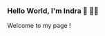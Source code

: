 ### Hello World, I'm Indra :wave: :man_teacher:
Welcome to my page !
<!--
**indraardianto/indraardianto** is a ✨ _special_ ✨ repository because its `README.md` (this file) appears on your GitHub profile.

Here are some ideas to get you started:

- 🔭 I’m currently working on ...
- 🌱 I’m currently learning ...
- 👯 I’m looking to collaborate on ...
- 🤔 I’m looking for help with ...
- 💬 Ask me about ...
- 📫 How to reach me: ...
- 😄 Pronouns: ...
- ⚡ Fun fact: ...

## 🔧 Technologies & Tools
![](https://img.shields.io/badge/OS-Linux-informational?style=flat&logo=linux&logoColor=white&color=2bbc8a)
![](https://img.shields.io/badge/Code-Python-informational?style=flat&logo=python&logoColor=white&color=2bbc8a)
![](https://img.shields.io/badge/Code-JavaScript-informational?style=flat&logo=javascript&logoColor=white&color=2bbc8a)
![](https://img.shields.io/badge/Code-Node-informational?style=flat&logo=node.js&logoColor=white&color=2bbc8a)
![](https://img.shields.io/badge/Code-PHP-informational?style=flat&logo=php&logoColor=white&color=2bbc8a)
![](https://img.shields.io/badge/Code-Laravel-informational?style=flat&logo=laravel&logoColor=white&color=2bbc8a)
![](https://img.shields.io/badge/Shell-Bash-informational?style=flat&logo=gnu-bash&logoColor=white&color=2bbc8a)
![](https://img.shields.io/badge/Tools-PostgreSQL-informational?style=flat&logo=postgresql&logoColor=white&color=2bbc8a)
![](https://img.shields.io/badge/Tools-MySQL-informational?style=flat&logo=mysql&logoColor=white&color=2bbc8a)

## &#x1f4c8; GitHub Stats
<a href="https://github.com/indraardianto/indraardianto">
<img align="center" src="https://github-readme-stats.vercel.app/api/top-langs/?username=indraardianto&hide_border=true&theme=dark#gh-dark-mode-only"/>
</a>


<a href="https://github.com/indraardianto/indraardianto">
<!-- <img align="center" src="https://github-readme-streak-stats.herokuapp.com/?user=indraardianto&theme=radical&hide_border=true"/> -->
<!-- <img align="center" src="https://github-readme-stats.vercel.app/api?username=indraardianto&theme=radical&show_icons=true&hide_border=true&count_private=true"/>
</a>-->


<!-- <img src="https://github-readme-stats.vercel.app/api/top-langs/?username=indraardianto&theme=dark#gh-dark-mode-only"/> -->

